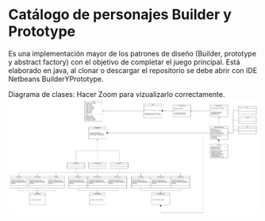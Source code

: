 # Catálogo de personajes Builder y Prototype

Es una implementación mayor de los patrones de diseño (Builder, prototype y abstract factory) con el objetivo de completar el juego principal. Está elaborado en java, al clonar o descargar el repositorio se debe abrir con IDE Netbeans BuilderYPrototype.

Diagrama de clases: Hacer Zoom para vizualizarlo correctamente.
![No ha sido encontrado el diagrama](https://github.com/brayanpasa99/BuilderYPrototype/blob/master/Builder%20y%20Prototype%20CP.jpeg)

